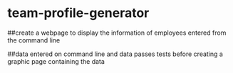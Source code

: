 # team-profile-generator

##create a webpage to display the information of employees entered from the command line

##data entered on command line and data passes tests before creating a graphic page containing the data
